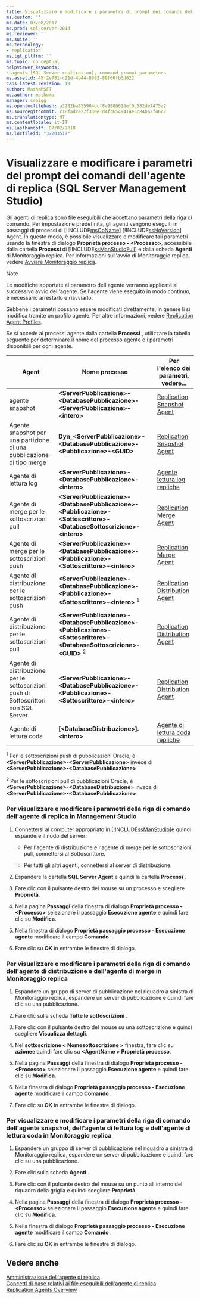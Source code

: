 ```yaml
---
title: Visualizzare e modificare i parametri di prompt dei comandi dell'agente di replica (SQL Server Management Studio) | Microsoft Docs
ms.custom: ''
ms.date: 03/08/2017
ms.prod: sql-server-2014
ms.reviewer: ''
ms.suite: ''
ms.technology:
- replication
ms.tgt_pltfrm: ''
ms.topic: conceptual
helpviewer_keywords:
- agents [SQL Server replication], command prompt parameters
ms.assetid: 45f2e781-c21d-4b44-8992-89f60fb3d022
caps.latest.revision: 19
author: MashaMSFT
ms.author: mathoma
manager: craigg
ms.openlocfilehash: a3282ba855984dcf8a9880616ef9c582de7475a2
ms.sourcegitcommit: c18fadce27f330e1d4f36549414e5c84ba2f46c2
ms.translationtype: MT
ms.contentlocale: it-IT
ms.lasthandoff: 07/02/2018
ms.locfileid: "37283517"
---
```

# <a name="view-and-modify-replication-agent-command-prompt-parameters-sql-server-management-studio"></a>Visualizzare e modificare i parametri del prompt dei comandi dell'agente di replica (SQL Server Management Studio)
  Gli agenti di replica sono file eseguibili che accettano parametri della riga di comando. Per impostazione predefinita, gli agenti vengono eseguiti in passaggi di processi di [!INCLUDE[msCoName](../../../includes/msconame-md.md)] [!INCLUDE[ssNoVersion](../../../includes/ssnoversion-md.md)] Agent. In questo modo, è possibile visualizzare e modificare tali parametri usando la finestra di dialogo **Proprietà processo - \<Processo>**, accessibile dalla cartella **Processi** di [!INCLUDE[ssManStudioFull](../../../includes/ssmanstudiofull-md.md)] e dalla scheda **Agenti** di Monitoraggio replica. Per informazioni sull'avvio di Monitoraggio replica, vedere [Avviare Monitoraggio replica](../monitor/start-the-replication-monitor.md).  
  
> [!NOTE]  
>  Le modifiche apportate al parametro dell'agente verranno applicate al successivo avvio dell'agente. Se l'agente viene eseguito in modo continuo, è necessario arrestarlo e riavviarlo.  
  
 Sebbene i parametri possano essere modificati direttamente, in genere li si modifica tramite un profilo agente. Per altre informazioni, vedere [Replication Agent Profiles](replication-agent-profiles.md).  
  
 Se si accede ai processi agente dalla cartella **Processi** , utilizzare la tabella seguente per determinare il nome del processo agente e i parametri disponibili per ogni agente.  
  
|Agent|Nome processo|Per l'elenco dei parametri, vedere...|  
|-----------|--------------|------------------------------------|  
|agente snapshot|**\<ServerPubblicazione>-\<DatabasePubblicazione>-\<ServerPubblicazione>-\<intero>**|[Replication Snapshot Agent](replication-snapshot-agent.md)|  
|Agente snapshot per una partizione di una pubblicazione di tipo merge|**Dyn_\<ServerPubblicazione>-\<DatabasePubblicazione>-\<Pubblicazione>-\<GUID>**|[Replication Snapshot Agent](replication-snapshot-agent.md)|  
|Agente di lettura log|**\<ServerPubblicazione>-\<DatabasePubblicazione>-\<intero>**|[Agente lettura log repliche](replication-log-reader-agent.md)|  
|Agente di merge per le sottoscrizioni pull|**\<ServerPubblicazione>-\<DatabasePubblicazione>-\<Pubblicazione>-\<Sottoscrittore>-\<DatabaseSottoscrizione>-\<intero>**|[Replication Merge Agent](replication-merge-agent.md)|  
|Agente di merge per le sottoscrizioni push|**\<ServerPubblicazione>-\<DatabasePubblicazione>-\<Pubblicazione>-\<Sottoscrittore>-\<intero>**|[Replication Merge Agent](replication-merge-agent.md)|  
|Agente di distribuzione per le sottoscrizioni push|**\<ServerPubblicazione>-\<DatabasePubblicazione>-\<Pubblicazione>-\<Sottoscrittore>-\<intero>** <sup>1</sup>|[Replication Distribution Agent](replication-distribution-agent.md)|  
|Agente di distribuzione per le sottoscrizioni pull|**\<ServerPubblicazione>-\<DatabasePubblicazione>-\<Pubblicazione>-\<Sottoscrittore>-\<DatabaseSottoscrizione>-\<GUID>** <sup>2</sup>|[Replication Distribution Agent](replication-distribution-agent.md)|  
|Agente di distribuzione per le sottoscrizioni push di Sottoscrittori non SQL Server|**\<ServerPubblicazione>-\<DatabasePubblicazione>-\<Pubblicazione>-\<Sottoscrittore>-\<intero>**|[Replication Distribution Agent](replication-distribution-agent.md)|  
|Agente di lettura coda|**[\<DatabaseDistribuzione>].\<intero>**|[Agente di lettura coda repliche](replication-queue-reader-agent.md)|  
  
 <sup>1</sup> Per le sottoscrizioni push di pubblicazioni Oracle, è **\<ServerPubblicazione>-\<ServerPubblicazione**> invece di **\<ServerPubblicazione>-\<DatabasePubblicazione>**  
  
 <sup>2</sup> Per le sottoscrizioni pull di pubblicazioni Oracle, è **\<ServerPubblicazione>-\<DatabaseDistribuzione**> invece di **\<ServerPubblicazione>-\<DatabasePubblicazione>**  
  
### <a name="to-view-and-modify-replication-agent-command-line-parameters-from-management-studio"></a>Per visualizzare e modificare i parametri della riga di comando dell'agente di replica in Management Studio  
  
1.  Connettersi al computer appropriato in [!INCLUDE[ssManStudio](../../../includes/ssmanstudio-md.md)]e quindi espandere il nodo del server:  
  
    -   Per l'agente di distribuzione e l'agente di merge per le sottoscrizioni pull, connettersi al Sottoscrittore.  
  
    -   Per tutti gli altri agenti, connettersi al server di distribuzione.  
  
2.  Espandere la cartella **SQL Server Agent** e quindi la cartella **Processi** .  
  
3.  Fare clic con il pulsante destro del mouse su un processo e scegliere **Proprietà**.  
  
4.  Nella pagina **Passaggi** della finestra di dialogo **Proprietà processo - \<Processo>** selezionare il passaggio **Esecuzione agente** e quindi fare clic su **Modifica**.  
  
5.  Nella finestra di dialogo **Proprietà passaggio processo - Esecuzione agente** modificare il campo **Comando** .  
  
6.  Fare clic su **OK** in entrambe le finestre di dialogo.  
  
### <a name="to-view-and-modify-distribution-agent-and-merge-agent-command-line-parameters-from-replication-monitor"></a>Per visualizzare e modificare i parametri della riga di comando dell'agente di distribuzione e dell'agente di merge in Monitoraggio replica  
  
1.  Espandere un gruppo di server di pubblicazione nel riquadro a sinistra di Monitoraggio replica, espandere un server di pubblicazione e quindi fare clic su una pubblicazione.  
  
2.  Fare clic sulla scheda **Tutte le sottoscrizioni** .  
  
3.  Fare clic con il pulsante destro del mouse su una sottoscrizione e quindi scegliere **Visualizza dettagli**.  
  
4.  Nel **sottoscrizione \< Nomesottoscrizione >** finestra, fare clic su **azione**e quindi fare clic su  **\<AgentName > Proprietà processo**.  
  
5.  Nella pagina **Passaggi** della finestra di dialogo **Proprietà processo - \<Processo>** selezionare il passaggio **Esecuzione agente** e quindi fare clic su **Modifica**.  
  
6.  Nella finestra di dialogo **Proprietà passaggio processo - Esecuzione agente** modificare il campo **Comando** .  
  
7.  Fare clic su **OK** in entrambe le finestre di dialogo.  
  
### <a name="to-view-and-modify-snapshot-agent-log-reader-agent-and-queue-reader-agent-command-line-parameters-from-replication-monitor"></a>Per visualizzare e modificare i parametri della riga di comando dell'agente snapshot, dell'agente di lettura log e dell'agente di lettura coda in Monitoraggio replica  
  
1.  Espandere un gruppo di server di pubblicazione nel riquadro a sinistra di Monitoraggio replica, espandere un server di pubblicazione e quindi fare clic su una pubblicazione.  
  
2.  Fare clic sulla scheda **Agenti** .  
  
3.  Fare clic con il pulsante destro del mouse su un punto all'interno del riquadro della griglia e quindi scegliere **Proprietà**.  
  
4.  Nella pagina **Passaggi** della finestra di dialogo **Proprietà processo - \<Processo>** selezionare il passaggio **Esecuzione agente** e quindi fare clic su **Modifica**.  
  
5.  Nella finestra di dialogo **Proprietà passaggio processo - Esecuzione agente** modificare il campo **Comando** .  
  
6.  Fare clic su **OK** in entrambe le finestre di dialogo.  
  
## <a name="see-also"></a>Vedere anche  
 [Amministrazione dell'agente di replica](replication-agent-administration.md)   
 [Concetti di base relativi ai file eseguibili dell'agente di replica](../concepts/replication-agent-executables-concepts.md)   
 [Replication Agents Overview](replication-agents-overview.md)  
  
  
